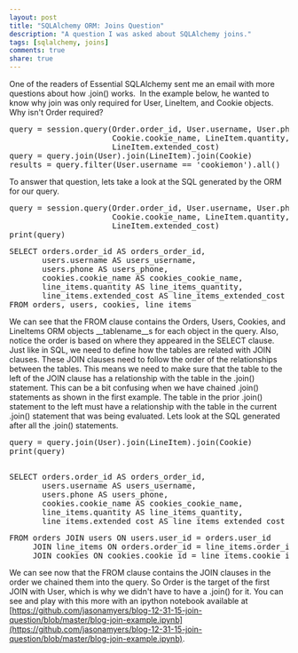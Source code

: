 ```yaml
---
layout: post
title: "SQLAlchemy ORM: Joins Question"
description: "A question I was asked about SQLAlchemy joins."
tags: [sqlalchemy, joins]
comments: true
share: true
---
```


One of the readers of Essential SQLAlchemy sent me an email with more questions about how .join() works.  In the example below, he wanted to know why join was only required for User, LineItem, and Cookie objects. Why isn't Order required?

<pre>query = session.query(Order.order_id, User.username, User.phone,
                      Cookie.cookie_name, LineItem.quantity,
                      LineItem.extended_cost)
query = query.join(User).join(LineItem).join(Cookie)
results = query.filter(User.username == 'cookiemon').all()</pre>

To answer that question, lets take a look at the SQL generated by the ORM for our query.

<pre>query = session.query(Order.order_id, User.username, User.phone,
                      Cookie.cookie_name, LineItem.quantity,
                      LineItem.extended_cost)
print(query)
</pre>

<pre>SELECT orders.order_id AS orders_order_id, 
       users.username AS users_username, 
       users.phone AS users_phone, 
       cookies.cookie_name AS cookies_cookie_name, 
       line_items.quantity AS line_items_quantity, 
       line_items.extended_cost AS line_items_extended_cost 
FROM orders, users, cookies, line_items</pre>

We can see that the FROM clause contains the Orders, Users, Cookies, and LineItems ORM objects __tablename__s for each object in the query. Also, notice the order is based on where they appeared in the SELECT clause. Just like in SQL, we need to define how the tables are related with JOIN clauses. These JOIN clauses need to follow the order of the relationships between the tables. This means we need to make sure that the table to the left of the JOIN clause has a relationship with the table in the .join() statement. This can be a bit confusing when we have chained .join() statements as shown in the first example. The table in the prior .join() statement to the left must have a relationship with the table in the current .join() statement that was being evaluated. Lets look at the SQL generated after all the .join() statements.

<pre>query = query.join(User).join(LineItem).join(Cookie)
print(query)

</pre>

<pre>SELECT orders.order_id AS orders_order_id, 
       users.username AS users_username, 
       users.phone AS users_phone, 
       cookies.cookie_name AS cookies_cookie_name, 
       line_items.quantity AS line_items_quantity, 
       line_items.extended_cost AS line_items_extended_cost</pre>

<pre>FROM orders JOIN users ON users.user_id = orders.user_id 
     JOIN line_items ON orders.order_id = line_items.order_id 
     JOIN cookies ON cookies.cookie_id = line_items.cookie_id</pre>

We can see now that the FROM clause contains the JOIN clauses in the order we chained them into the query. So Order is the target of the first JOIN with User, which is why we didn't have to have a .join() for it. You can see and play with this more with an ipython notebook available at [https://github.com/jasonamyers/blog-12-31-15-join-question/blob/master/blog-join-example.ipynb](https://github.com/jasonamyers/blog-12-31-15-join-question/blob/master/blog-join-example.ipynb).
